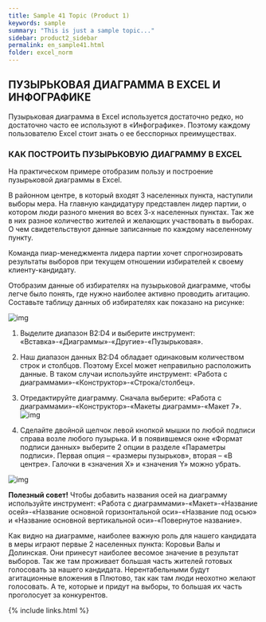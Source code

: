 ```yaml
---
title: Sample 41 Topic (Product 1)
keywords: sample
summary: "This is just a sample topic..."
sidebar: product2_sidebar
permalink: en_sample41.html
folder: excel_norm
---
```


## ПУЗЫРЬКОВАЯ ДИАГРАММА В EXCEL И ИНФОГРАФИКЕ

Пузырьковая диаграмма в Excel используется достаточно редко, но достаточно часто ее используют в «Инфографике». Поэтому каждому пользователю Excel стоит знать о ее бесспорных преимуществах.

### КАК ПОСТРОИТЬ ПУЗЫРЬКОВУЮ ДИАГРАММУ В EXCEL

На практическом примере отобразим пользу и построение пузырьковой диаграммы в Excel.

В районном центре, в который входят 3 населенных пункта, наступили выборы мера. На главную кандидатуру представлен лидер партии, о котором люди разного мнения во всех 3-х населенных пунктах. Так же в них разное количество жителей и желающих участвовать в выборах. О чем свидетельствуют данные записанные по каждому населенному пункту.

Команда пиар-менеджмента лидера партии хочет спрогнозировать результаты выборов при текущем отношении избирателей к своему клиенту-кандидату.

Отобразим данные об избирателях на пузырьковой диаграмме, чтобы легче было понять, где нужно наиболее активно проводить агитацию. Составьте таблицу данных об избирателях как показано на рисунке:

![img](/images/img.png)

1. Выделите диапазон B2:D4 и выберите инструмент: «Вставка»-«Диаграммы»-«Другие»-«Пузырьковая».

2. Наш диапазон данных B2:D4 обладает одинаковым количеством строк и столбцов. Поэтому Excel может неправильно расположить данные. В таком случаи используйте инструмент: «Работа с диаграммами»-«Конструктор»-«Строка/столбец».

3. Отредактируйте диаграмму. Сначала выберите: «Работа с диаграммами»-«Конструктор»-«Макеты диаграмм»-«Макет 7».
        ![img](/images/img.png)

4. Сделайте двойной щелчок левой кнопкой мышки по любой подписи справа возле любого пузырька. И в появившемся окне «Формат подписи данных» выберите 2 опции в разделе «Параметры подписи». Первая опция – «размеры пузырьков», вторая – «В центре». Галочки в «значения X» и «значения Y» можно убрать.

![img](/images/img.png)

**Полезный совет!** Чтобы добавить названия осей на диаграмму используйте инструмент: «Работа с диаграммами»-«Макет»-«Название осей»-«Название основной горизонтальной оси»-«Название под осью» и «Название основной вертикальной оси»-«Повернутое название».

Как видно на диаграмме, наиболее важную роль для нашего кандидата в меры играют первые 2 населенных пункта: Коровьи Валы и Долинская. Они принесут наиболее весомое значение в результат выборов. Так же там проживает большая часть жителей готовых голосовать за нашего кандидата. Нерентабельными будут агитационные вложения в Плютово, так как там люди неохотно желают голосовать. А те, которые и придут на выборы, то большая их часть проголосует за конкурентов.

{% include links.html %}